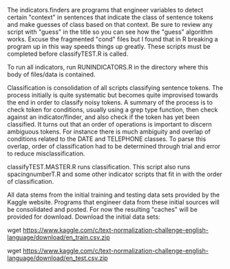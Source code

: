 The indicators.finders are programs that engineer variables to detect certain "context" in sentences that indicate the class of sentence tokens and make guesses of class based on that context. Be sure to review any script with "guess" in the title so you can see how the "guess" algorithm works. Excuse the fragmented "cond" files but I found that in R breaking a program up in this way speeds things up greatly. These scripts must be completed before classifyTEST.R is called.

To run all indicators, run RUNINDICATORS.R in the directory where this body of files/data is contained.

Classification is consolidation of all scripts classifying sentence tokens. The process initially is quite systematic but becomes quite improvised towards the end in order to classify noisy tokens. A summary of the process is to check token for conditions, usually using a grep type function, then check against an indicator/finder, and also check if the token has yet been classified. It turns out that an order of operations is important to discern ambiguous tokens. For instance there is much ambiguity and overlap of conditions related to the DATE and TELEPHONE classes. To parse this overlap, order of classification had to be determined through trial and error to reduce misclassification.

classifyTEST.MASTER.R runs classification. This script also runs spacingnumberT.R and some other indicator scripts that fit in with the order of classification.

All data stems from the initial training and testing data sets provided by the Kaggle website. Programs that engineer data from these initial sources will be consolidated and posted. For now the resulting "caches" will be provided for download. Download the initial data sets:

wget https://www.kaggle.com/c/text-normalization-challenge-english-language/download/en_train.csv.zip

wget https://www.kaggle.com/c/text-normalization-challenge-english-language/download/en_test.csv.zip
